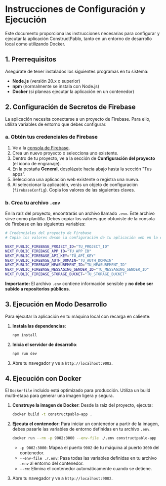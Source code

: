 # Instrucciones de Configuración y Ejecución

Este documento proporciona las instrucciones necesarias para configurar y ejecutar la aplicación ConstructPablo, tanto en un entorno de desarrollo local como utilizando Docker.

## 1. Prerrequisitos

Asegúrate de tener instalados los siguientes programas en tu sistema:

- **Node.js** (versión 20.x o superior)
- **npm** (normalmente se instala con Node.js)
- **Docker** (si planeas ejecutar la aplicación en un contenedor)

## 2. Configuración de Secretos de Firebase

La aplicación necesita conectarse a un proyecto de Firebase. Para ello, utiliza variables de entorno que debes configurar.

### a. Obtén tus credenciales de Firebase

1.  Ve a la [consola de Firebase](https://console.firebase.google.com/).
2.  Crea un nuevo proyecto o selecciona uno existente.
3.  Dentro de tu proyecto, ve a la sección de **Configuración del proyecto** (el icono de engranaje).
4.  En la pestaña **General**, desplázate hacia abajo hasta la sección "Tus apps".
5.  Selecciona una aplicación web existente o registra una nueva.
6.  Al seleccionar la aplicación, verás un objeto de configuración (`firebaseConfig`). Copia los valores de las siguientes claves.

### b. Crea tu archivo `.env`

En la raíz del proyecto, encontrarás un archivo llamado `.env`. Este archivo sirve como plantilla. Debes copiar los valores que obtuviste de la consola de Firebase en las siguientes variables:

```bash
# Credenciales del proyecto de Firebase
# Copia los valores desde la configuración de tu aplicación web en la consola de Firebase

NEXT_PUBLIC_FIREBASE_PROJECT_ID="TU_PROJECT_ID"
NEXT_PUBLIC_FIREBASE_APP_ID="TU_APP_ID"
NEXT_PUBLIC_FIREBASE_API_KEY="TU_API_KEY"
NEXT_PUBLIC_FIREBASE_AUTH_DOMAIN="TU_AUTH_DOMAIN"
NEXT_PUBLIC_FIREBASE_MEASUREMENT_ID="TU_MEASUREMENT_ID"
NEXT_PUBLIC_FIREBASE_MESSAGING_SENDER_ID="TU_MESSAGING_SENDER_ID"
NEXT_PUBLIC_FIREBASE_STORAGE_BUCKET="TU_STORAGE_BUCKET"
```

**Importante:** El archivo `.env` contiene información sensible y **no debe ser subido a repositorios públicos**.

## 3. Ejecución en Modo Desarrollo

Para ejecutar la aplicación en tu máquina local con recarga en caliente:

1.  **Instala las dependencias**:
    ```sh
    npm install
    ```

2.  **Inicia el servidor de desarrollo**:
    ```sh
    npm run dev
    ```

3.  Abre tu navegador y ve a `http://localhost:9002`.

## 4. Ejecución con Docker

El `Dockerfile` incluido está optimizado para producción. Utiliza un build multi-etapa para generar una imagen ligera y segura.

1.  **Construye la imagen de Docker**:
    Desde la raíz del proyecto, ejecuta:
    ```sh
    docker build -t constructpablo-app .
    ```

2.  **Ejecuta el contenedor**:
    Para iniciar un contenedor a partir de la imagen, debes pasarle las variables de entorno definidas en tu archivo `.env`.
    ```sh
    docker run --rm -p 9002:3000 --env-file ./.env constructpablo-app
    ```
    - `-p 9002:3000`: Mapea el puerto `9002` de tu máquina al puerto `3000` del contenedor.
    - `--env-file ./.env`: Pasa todas las variables definidas en tu archivo `.env` al entorno del contenedor.
    - `--rm`: Elimina el contenedor automáticamente cuando se detiene.

3.  Abre tu navegador y ve a `http://localhost:9002`.

